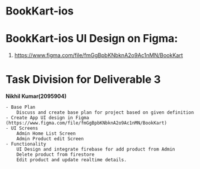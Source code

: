 # BookKart-ios

# BookKart-ios UI Design on Figma:

1. https://www.figma.com/file/fmGgBpbKNbknA2o9Ac1nMN/BookKart

# Task Division for Deliverable 3

**Nikhil Kumar(2095904)**

    - Base Plan
        Discuss and create base plan for project based on given definition
    - Create App UI design in Figma (https://www.figma.com/file/fmGgBpbKNbknA2o9Ac1nMN/BookKart)
    - UI Screens
        Admin Home List Screen
        Admin Product edit Screen
    - Functionality
        UI Design and integrate firebase for add product from Admin
        Delete product from firestore
        Edit product and update realtime details.
        
        
